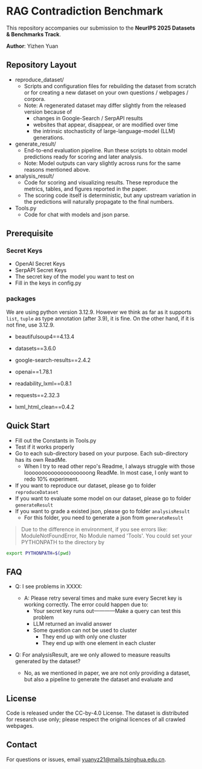# RAG Contradiction Benchmark
This repository accompanies our submission to the **NeurIPS 2025 Datasets & Benchmarks Track**.

**Author**: Yizhen Yuan

## Repository Layout

- reproduce_dataset/
    - Scripts and configuration files for rebuilding the dataset from scratch or for creating a new dataset on your own questions / webpages / corpora.
    - Note: A regenerated dataset may differ slightly from the released version because of
        - changes in Google-Search / SerpAPI results
        - websites that appear, disappear, or are modified over time
        - the intrinsic stochasticity of large-language-model (LLM) generations.
- generate_result/
    - End-to-end evaluation pipeline. Run these scripts to obtain model predictions ready for scoring and later analysis.
    - Note: Model outputs can vary slightly across runs for the same reasons mentioned above.
- analysis_result/
    - Code for scoring and visualizing results. These reproduce the metrics, tables, and figures reported in the paper.
    - The scoring code itself is deterministic, but any upstream variation in the predictions will naturally propagate to the final numbers.
- Tools.py
    - Code for chat with models and json parse.
## Prerequisite
### Secret Keys
- OpenAI Secret Keys
- SerpAPI Secret Keys
- The secret key of the model you want to test on
- Fill in the keys in config.py
### packages
We are using python version 3.12.9. However we think as far as it supports ```list```, ```tuple``` as type annotation (after 3.9), it is fine. On the other hand, if it is not fine, use 3.12.9.

- beautifulsoup4==4.13.4

- datasets==3.6.0

- google-search-results==2.4.2

- openai==1.78.1

- readability_lxml==0.8.1

- requests==2.32.3

- lxml_html_clean==0.4.2
## Quick Start
- Fill out the Constants in Tools.py
- Test if it works properly
- Go to each sub-directory based on your purpose. Each sub-directory has its own ReadMe.
    - When I try to read other repo's Readme, I always struggle with those loooooooooooooooooooong ReadMe. In most case, I only want to redo 10% experiment.
- If you want to reproduce our dataset, please go to folder ```reproduceDataset```
- If you want to evaluate some model on our dataset, please go to folder ```generateResult```
- If you want to grade a existed json, please go to folder ```analysisResult```
    - For this folder, you need to generate a json from ```generateResult```
> Due to the difference in environment, if you see errors like: ModuleNotFoundError, No Module named 'Tools'. You could set your PYTHONPATH to the directory by 
```bash
export PYTHONPATH=$(pwd)
```
## FAQ
- Q: I see problems in XXXX:
    - A: Please retry several times and make sure every Secret key is working correctly. The error could happen due to:
        - Your secret key runs out————Make a query can test this problem
        - LLM returned an invalid answer
        - Some question can not be used to cluster
            - They end up with only one cluster
            - They end up with one element in each cluster

- Q: For analysisResult, are we only allowed to measure reasults generated by the dataset?
    - No, as we mentioned in paper, we are not only providing a dataset, but also a pipeline to generate the dataset and evaluate and 

## License
Code is released under the CC-by-4.0 License.
The dataset is distributed for research use only; please respect the original licences of all crawled webpages.

## Contact
For questions or issues, email <yuanyz21@mails.tsinghua.edu.cn>.